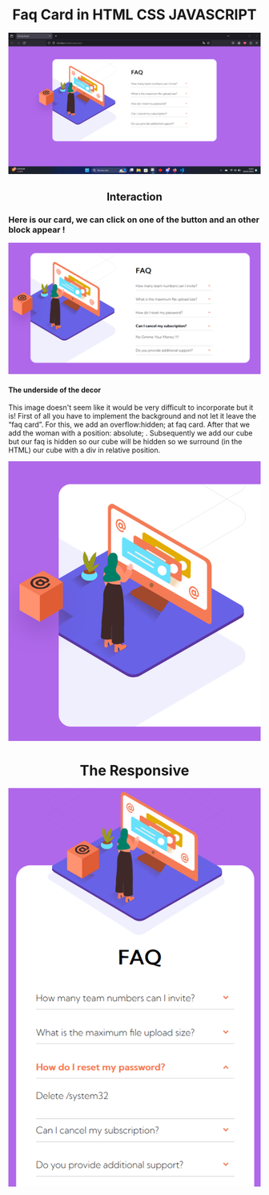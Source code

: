 <h1 align="center">Faq Card in HTML CSS JAVASCRIPT</h1>

![Faq card](images/first.png "The Faq Card")

<h2 align="center">Interaction</h2>

<h3>Here is our card, we can click on one of the button and an other block appear !</h3>

![Faq card interactive](images/second.png "Interaction")

#### The underside of the decor

This image doesn't seem like it would be very difficult to incorporate but it is! First of all you have to implement the background and not let it leave the “faq card”.
For this, we add an overflow:hidden; at faq card. After that we add the woman with a position: absolute; . Subsequently we add our cube but our faq is hidden so our cube will be hidden so we surround (in the HTML) our cube with a div in relative position.

![](images/third.png)

<h1 align="center">The Responsive</h1> 

![](images/six.png)










